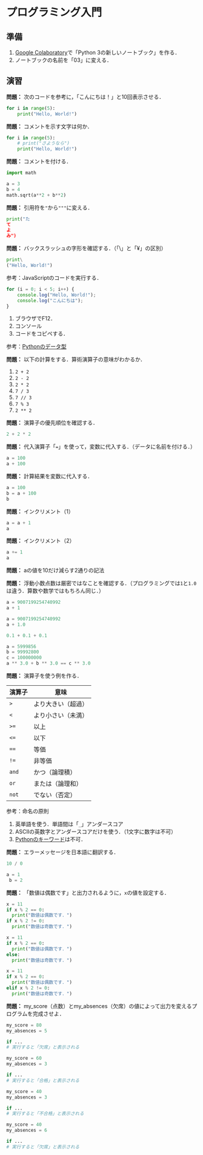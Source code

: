 # プログラミング入門

## 準備

1. [Google Colaboratory](https://research.google.com/colaboratory/)で「Python 3の新しいノートブック」を作る．
1. ノートブックの名前を「03」に変える．

## 演習

**問題：** 次のコードを参考に，「こんにちは！」と10回表示させる．

```python
for i in range(5):
    print("Hello, World!")
```

**問題：** コメントを示す文字は何か．

```python
for i in range(5):
    # print("さようなら")
    print("Hello, World!")
```

**問題：** コメントを付ける．

```python
import math

a = 3
b = 4
math.sqrt(a**2 + b**2)
```

**問題：** 引用符を`"`から`"""`に変える．

```python
print("た
て
よ
み")
```

**問題：** バックスラッシュの字形を確認する．（「\」と「¥」の区別）

```python
print\
("Hello, World!")
```

参考：JavaScriptのコードを実行する．

```javascript
for (i = 0; i < 5; i++) {
    console.log("Hello, World!");
    console.log("こんにちは");
}
```

1. ブラウザでF12．
1. コンソール
1. コードをコピペする．

参考：[Pythonのデータ型](https://pycamp.pycon.jp/textbook/3_types.html)

**問題：** 以下の計算をする．算術演算子の意味がわかるか．

1. `2 + 2`
1. `2 - 2`
1. `2 * 2`
1. `7 / 3`
1. `7 // 3`
1. `7 % 3`
1. `2 ** 2`

**問題：** 演算子の優先順位を確認する．

```python
2 + 2 * 2
```

**問題：** 代入演算子「`=`」を使って，変数に代入する．（データに名前を付ける．）

```python
a = 100
a + 100
```

**問題：** 計算結果を変数に代入する．

```python
a = 100
b = a + 100
b
```

**問題：** インクリメント（1）

```python
a = a + 1
a
```

**問題：** インクリメント（2）

```python
a += 1
a
```

**問題：** aの値を10だけ減らす2通りの記法

**問題：** 浮動小数点数は厳密ではなことを確認する．（プログラミングでは`1`と`1.0`は違う．算数や数学ではもちろん同じ．）

```python
a = 9007199254740992
a + 1
```

```python
a = 9007199254740992
a + 1.0
```

```python
0.1 + 0.1 + 0.1
```

```python
a = 5999856
b = 99992800
c = 100000000
a ** 3.0 + b ** 3.0 == c ** 3.0
```

**問題：** 演算子を使う例を作る．

演算子|意味
-|-
`>`|より大きい（超過）
`<`|より小さい（未満）
`>=`|以上
`<=`|以下
`==`|等価
`!=`|非等価
`and`|かつ（論理積）
`or`|または（論理和）
`not`|でない（否定）

参考：命名の原則

1. 英単語を使う．単語間は「`_`」アンダースコア
1. ASCIIの英数字とアンダースコアだけを使う．（1文字に数字は不可）
1. [Pythonのキーワード](https://docs.python.org/ja/3/reference/lexical_analysis.html#keyword)は不可．

**問題：** エラーメッセージを日本語に翻訳する．

```python
10 / 0
```

```python
a = 1
 b = 2
```

**問題：** 「数値は偶数です」と出力されるように，`x`の値を設定する．

```python
x = 11
if x % 2 == 0:
  print("数値は偶数です．")
if x % 2 != 0:
  print("数値は奇数です．")
```

```python
x = 11
if x % 2 == 0:
  print("数値は偶数です．")
else:
  print("数値は奇数です．")
```

```python
x = 11
if x % 2 == 0:
  print("数値は偶数です．")
elif x % 2 != 0:
  print("数値は奇数です．")
```

**問題：** my_score（点数）とmy_absences（欠席）の値によって出力を変えるプログラムを完成させよ．

```python
my_score = 80
my_absences = 5

if ...
# 実行すると「欠席」と表示される
```

```python
my_score = 60
my_absences = 3

if ...
# 実行すると「合格」と表示される
```

```python
my_score = 40
my_absences = 3

if ...
# 実行すると「不合格」と表示される
```

```python
my_score = 40
my_absences = 6

if ...
# 実行すると「欠席」と表示される
```
